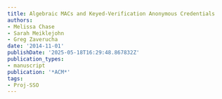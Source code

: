 ```yaml
---
title: Algebraic MACs and Keyed-Verification Anonymous Credentials
authors:
- Melissa Chase
- Sarah Meiklejohn
- Greg Zaverucha
date: '2014-11-01'
publishDate: '2025-05-18T16:29:48.867832Z'
publication_types:
- manuscript
publication: '*ACM*'
tags:
- Proj-SSO
---
```

